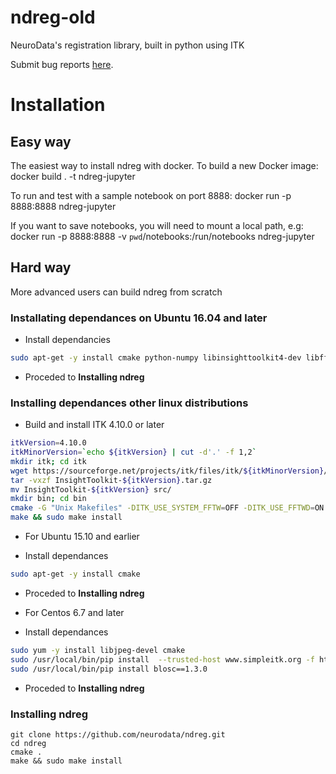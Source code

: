 # ndreg-old
NeuroData's registration library, built in python using ITK

Submit bug reports [here](https://github.com/openconnectome/ndreg/issues/new).

# Installation
## Easy way
The easiest way to install ndreg with docker. To build a new Docker image:
docker build . -t ndreg-jupyter

To run and test with a sample notebook on port 8888:
docker run -p 8888:8888 ndreg-jupyter

If you want to save notebooks, you will need to mount a local path, e.g:
docker run -p 8888:8888  -v `pwd`/notebooks:/run/notebooks ndreg-jupyter

## Hard way
More advanced users can build ndreg from scratch
### Installating dependances on Ubuntu 16.04 and later
 * Install dependancies

```bash
sudo apt-get -y install cmake python-numpy libinsighttoolkit4-dev libfftw3-dev
```
 * Proceded to **Installing ndreg**

### Installing dependances other linux distributions
 * Build and install ITK 4.10.0 or later
 
 ```bash
 itkVersion=4.10.0
 itkMinorVersion=`echo ${itkVersion} | cut -d'.' -f 1,2`
 mkdir itk; cd itk
 wget https://sourceforge.net/projects/itk/files/itk/${itkMinorVersion}/InsightToolkit-${itkVersion}.tar.gz
 tar -vxzf InsightToolkit-${itkVersion}.tar.gz
 mv InsightToolkit-${itkVersion} src/
 mkdir bin; cd bin
 cmake -G "Unix Makefiles" -DITK_USE_SYSTEM_FFTW=OFF -DITK_USE_FFTWD=ON -DITK_USE_FFTWF=ON -DModule_ITKReview=ON ../src 
 make && sudo make install
 ```
 
 * For Ubuntu 15.10 and earlier
 
  * Install dependances

  ```bash
  sudo apt-get -y install cmake
  ```
  * Proceded to **Installing ndreg**

 * For Centos 6.7 and later
  * Install dependances
  ```bash
  sudo yum -y install libjpeg-devel cmake 
  sudo /usr/local/bin/pip install  --trusted-host www.simpleitk.org -f http://www.simpleitk.org/SimpleITK/resources/software.html SimpleITK
  sudo /usr/local/bin/pip install blosc==1.3.0
  ```
  * Proceded to **Installing ndreg**

### Installing ndreg
```
git clone https://github.com/neurodata/ndreg.git
cd ndreg
cmake .
make && sudo make install
```


